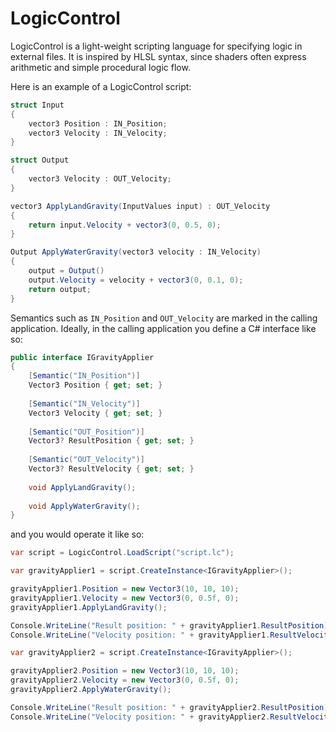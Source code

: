 LogicControl
============

LogicControl is a light-weight scripting language for specifying logic in external files.  It is inspired by HLSL syntax, since shaders often express arithmetic and simple procedural logic flow.

Here is an example of a LogicControl script:

```glsl
struct Input
{
    vector3 Position : IN_Position;
    vector3 Velocity : IN_Velocity;
}

struct Output
{
    vector3 Velocity : OUT_Velocity;
}

vector3 ApplyLandGravity(InputValues input) : OUT_Velocity
{
    return input.Velocity + vector3(0, 0.5, 0);
}

Output ApplyWaterGravity(vector3 velocity : IN_Velocity)
{
    output = Output()
    output.Velocity = velocity + vector3(0, 0.1, 0);
    return output;
}
```

Semantics such as `IN_Position` and `OUT_Velocity` are marked in the calling application.  Ideally, in the calling application you define a C# interface like so:

```csharp
public interface IGravityApplier
{
    [Semantic("IN_Position")]
    Vector3 Position { get; set; }
    
    [Semantic("IN_Velocity")]
    Vector3 Velocity { get; set; }
    
    [Semantic("OUT_Position")]
    Vector3? ResultPosition { get; set; }
    
    [Semantic("OUT_Velocity")]
    Vector3? ResultVelocity { get; set; }
    
    void ApplyLandGravity();
    
    void ApplyWaterGravity();
}
```

and you would operate it like so:

```csharp
var script = LogicControl.LoadScript("script.lc");

var gravityApplier1 = script.CreateInstance<IGravityApplier>();

gravityApplier1.Position = new Vector3(10, 10, 10);
gravityApplier1.Velocity = new Vector3(0, 0.5f, 0);
gravityApplier1.ApplyLandGravity();

Console.WriteLine("Result position: " + gravityApplier1.ResultPosition);
Console.WriteLine("Velocity position: " + gravityApplier1.ResultVelocity);

var gravityApplier2 = script.CreateInstance<IGravityApplier>();

gravityApplier2.Position = new Vector3(10, 10, 10);
gravityApplier2.Velocity = new Vector3(0, 0.5f, 0);
gravityApplier2.ApplyWaterGravity();

Console.WriteLine("Result position: " + gravityApplier2.ResultPosition);
Console.WriteLine("Velocity position: " + gravityApplier2.ResultVelocity);
```
